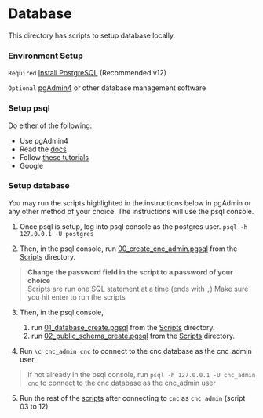 # Database 
This directory has scripts to setup database locally.

### Environment Setup
`Required` [Install PostgreSQL](https://www.postgresql.org/download/) (Recommended v12)

`Optional` [pgAdmin4](https://www.pgadmin.org/download/) or other database management software

### Setup psql
Do either of the following:
* Use pgAdmin4
* Read the [docs](https://www.postgresql.org/docs/current/tutorial.html)
* Follow [these tutorials](https://www.postgresqltutorial.com/install-postgresql/)
* Google

### Setup database
You may run the scripts highlighted in the instructions below in pgAdmin or any other method of your choice. The instructions will use the psql console.
1. Once psql is setup, log into psql console as the postgres user. ``` psql -h 127.0.0.1 -U postgres ```

2. Then, in the psql console, run [00_create_cnc_admin.pgsql](Scripts/00_create_cnc_admin.pgsql) from the [Scripts](Scripts/) directory.
> **Change the password field in the script to a password of your choice** \
> Scripts are run one SQL statement at a time (ends with `;`) Make sure you hit enter to run the scripts

3. Then, in the psql console, 
    1. run [01_database_create.pgsql](Scripts/01_database_create.pgsql) from the [Scripts](Scripts/) directory.
    2. run [02_public_schema_create.pgsql](Scripts/02_public_schema_create.pgsql) from the [Scripts](Scripts/) directory.

4. Run `\c cnc_admin cnc` to connect to the cnc database as the cnc_admin user
> If not already in the psql console, run `psql -h 127.0.0.1 -U cnc_admin cnc` to connect to the cnc database as the cnc_admin user 

5. Run the rest of the [scripts](Scripts/) after connecting to `cnc` as `cnc_admin` (script 03 to 12)
